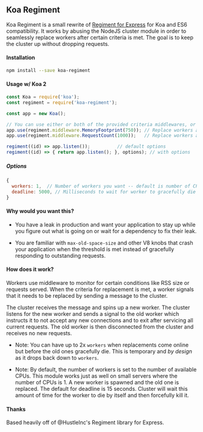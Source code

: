 ## Koa Regiment

Koa Regiment is a small rewrite of [Regiment for Express](https://github.com/HustleInc/regiment/) for Koa and ES6 compatibility. It works by abusing the NodeJS cluster module in order to seamlessly replace workers after certain
criteria is met. The goal is to keep the cluster up without dropping requests.

#### Installation
```sh
npm install --save koa-regiment
```

#### Usage w/ Koa 2
```js
const Koa = require('koa');
const regiment = require('koa-regiment');

const app = new Koa();

// You can use either or both of the provided criteria middlewares, or contribute your own
app.use(regiment.middleware.MemoryFootprint(750)); // Replace workers after rss reaches 750mb
app.use(regiment.middleware.RequestCount(1000));   // Replace workers after every 1000 requests

regiment((id) => app.listen());          // default options
regiment((id) => { return app.listen(); }, options); // with options
```

##### Options

```js
{
  workers: 1,  // Number of workers you want -- default is number of CPUs
  deadline: 5000, // Milliseconds to wait for worker to gracefully die before forcing death -- default is 15000
}
```

#### Why would you want this?

 - You have a leak in production and want your application to stay up while you figure out what is
going on or wait for a dependency to fix their leak.

 - You are familiar with `max-old-space-size` and other V8 knobs that crash your application
when the threshold is met instead of gracefully responding to outstanding requests.

#### How does it work?

Workers use middleware to monitor for certain conditions like RSS size or requests served. When the
criteria for replacement is met, a worker signals that it needs to be replaced by sending a message
to the cluster.

The cluster receives the message and spins up a new worker. The cluster listens for the new worker
and sends a signal to the old worker which instructs it to not accept any new connections and to
exit after servicing all current requests. The old worker is then disconnected from the cluster
and receives no new requests.

 - Note: You can have up to 2x `workers` when replacements come online but before the old
ones gracefully die. This is temporary and *by design* as it drops back down to `workers`.

 - Note: By default, the number of workers is set to the number of available CPUs. This module works
just as well on small servers where the number of CPUs is 1. A new worker is spawned and the old one
is replaced. The default for deadline is 15 seconds. Cluster will wait this amount of time
for the worker to die by itself and then forcefully kill it.

#### Thanks

Based heavily off of @HustleInc's Regiment library for Express.
